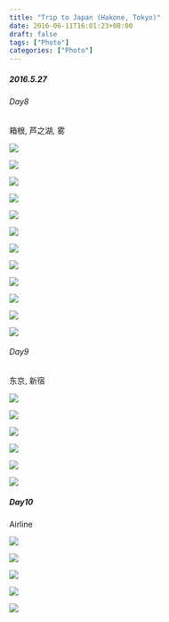 ```yaml
---
title: "Trip to Japan (Hakone, Tokyo)"
date: 2016-06-11T16:01:23+08:00
draft: false
tags: ["Photo"]
categories: ["Photo"]
---
```


##### 2016.5.27

###### Day8

箱根, 芦之湖, 雾

![](http://ww1.sinaimg.cn/large/62fdd4d5jw1f5qd9muagmj21kw11yats.jpg)
<!--more-->

![](http://ww2.sinaimg.cn/large/62fdd4d5jw1f5qd9oe8aij21kw11y7c9.jpg)

![](http://ww4.sinaimg.cn/large/62fdd4d5jw1f5qd9pv6qsj21kw11y48f.jpg)

![](http://ww2.sinaimg.cn/large/62fdd4d5jw1f5qd9rqpc8j21kw11yndi.jpg)

![](http://ww2.sinaimg.cn/large/62fdd4d5jw1f5qd9tq1z7j21kw11ywqu.jpg)

![](http://ww2.sinaimg.cn/large/62fdd4d5jw1f5qd9v5hvej21kw11yk13.jpg)

![](http://ww2.sinaimg.cn/large/62fdd4d5jw1f5qd9wudjvj21kw11yk6o.jpg)

![](http://ww4.sinaimg.cn/large/62fdd4d5jw1f5qd9yh74ij21kw11y7lw.jpg)

![](http://ww1.sinaimg.cn/large/62fdd4d5jw1f5qda0d93vj21kw11ytr0.jpg)

![](http://ww3.sinaimg.cn/large/62fdd4d5jw1f5qda1zqboj21kw11y49d.jpg)

![](http://ww3.sinaimg.cn/large/62fdd4d5jw1f5qda48iuvj21kw12k1jc.jpg)

![](http://ww2.sinaimg.cn/large/62fdd4d5jw1f5qda66si9j21kw11yatu.jpg)

###### Day9

东京, 新宿

![](http://ww2.sinaimg.cn/large/62fdd4d5gw1f5qdjfnmvgj21kw11y18x.jpg)

![](http://ww1.sinaimg.cn/large/62fdd4d5gw1f5qdjh6jqlj21kw2d87wh.jpg)

![](http://ww1.sinaimg.cn/large/62fdd4d5gw1f5qdjl3z3gj21kw2d8hdu.jpg)

![](http://ww2.sinaimg.cn/large/62fdd4d5gw1f5qdjllx2tj21kw11y7ng.jpg)

![](http://ww2.sinaimg.cn/large/62fdd4d5gw1f5qdsccdq0j231c41su12.jpg)

![](http://ww1.sinaimg.cn/large/62fdd4d5gw1f5qdsjxspgj231c41se86.jpg)

##### Day10

Airline

![](http://ww2.sinaimg.cn/large/62fdd4d5gw1f5qdp7y2n6j21kw11yh41.jpg)

![](http://ww3.sinaimg.cn/large/62fdd4d5gw1f5qdp3it40j21kw2d8b1e.jpg)

![](http://ww4.sinaimg.cn/large/62fdd4d5gw1f5qdp6mw40j21kw2bekjl.jpg)

![](http://ww3.sinaimg.cn/large/62fdd4d5gw1f5qdp75tf7j21kw11ytn7.jpg)

![](http://ww1.sinaimg.cn/large/62fdd4d5gw1f5qdp9s8edj21kw26de81.jpg)

